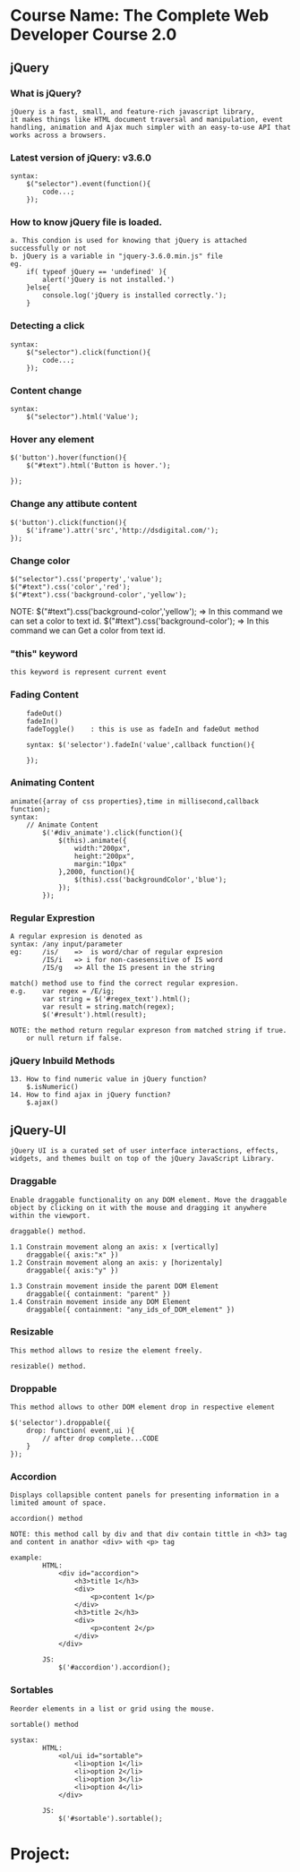 # Course Name: The Complete Web Developer Course 2.0

## jQuery

### What is jQuery?
	jQuery is a fast, small, and feature-rich javascript library, 
	it makes things like HTML document traversal and manipulation, event handling, animation and Ajax much simpler with an easy-to-use API that works across a browsers. 

### Latest version of jQuery: v3.6.0
	syntax: 
		$("selector").event(function(){
			code...;
		});

### How to know jQuery file is loaded.
	a. This condion is used for knowing that jQuery is attached successfully or not
	b. jQuery is a variable in "jquery-3.6.0.min.js" file
	eg.
		if( typeof jQuery == 'undefined' ){
			alert('jQuery is not installed.')
		}else{
			console.log('jQuery is installed correctly.');
		}

### Detecting a click
	syntax: 
		$("selector").click(function(){
			code...;
		});

### Content change
	syntax:
		$("selector").html('Value');

### Hover any element
	$('button').hover(function(){
		$("#text").html('Button is hover.');

	});

### Change any attibute content
	$('button').click(function(){        
		$('iframe').attr('src','http://dsdigital.com/');
	});

### Change color
	$("selector").css('property','value');
	$("#text").css('color','red');
	$("#text").css('background-color','yellow');

NOTE: $("#text").css('background-color','yellow'); => In this command we can set a color to text id.
		$("#text").css('background-color'); => In this command we can Get a color from text id.

### "this" keyword
	this keyword is represent current event

### Fading Content
		fadeOut()
		fadeIn()
		fadeToggle()	: this is use as fadeIn and fadeOut method

		syntax: $('selector').fadeIn('value',callback function(){

		});

### Animating Content
	animate({array of css properties},time in millisecond,callback function);
	syntax:
		// Animate Content
			$('#div_animate').click(function(){
				$(this).animate({
					width:"200px",
					height:"200px",
					margin:"10px"
				},2000, function(){
					$(this).css('backgroundColor','blue');
				});
			});
	
### Regular Exprestion
	A regular expresion is denoted as 
	syntax: /any input/parameter
	eg:		/is/	=>	is word/char of regular expresion
			/IS/i	=> i for non-casesensitive of IS word
			/IS/g	=> All the IS present in the string

	match() method use to find the correct regular expresion.
	e.g. 	var regex = /E/ig;
			var string = $('#regex_text').html();
			var result = string.match(regex);
			$('#result').html(result);
	
	NOTE: the method return regular expreson from matched string if true.
		or null return if false.

### jQuery Inbuild Methods
	13. How to find numeric value in jQuery function?
		$.isNumeric()
	14. How to find ajax in jQuery function?
		$.ajax()


## jQuery-UI

	jQuery UI is a curated set of user interface interactions, effects, widgets, and themes built on top of the jQuery JavaScript Library.

### Draggable 
	Enable draggable functionality on any DOM element. Move the draggable object by clicking on it with the mouse and dragging it anywhere within the viewport.

	draggable() method.

	1.1 Constrain movement along an axis: x [vertically]
		draggable({ axis:"x" })
	1.2 Constrain movement along an axis: y [horizentaly]
		draggable({ axis:"y" })

	1.3 Constrain movement inside the parent DOM Element
		draggable({ containment: "parent" })
	1.4 Constrain movement inside any DOM Element
		draggable({ containment: "any_ids_of_DOM_element" })

### Resizable
	This method allows to resize the element freely.

	resizable() method.

### Droppable
	This method allows to other DOM element drop in respective element

	$('selector').droppable({
		drop: function( event,ui ){
			// after drop complete...CODE
		}
	});

### Accordion
	Displays collapsible content panels for presenting information in a limited amount of space.

	accordion() method

	NOTE: this method call by div and that div contain tittle in <h3> tag and content in anathor <div> with <p> tag

	example:
			HTML:
				<div id="accordion">
					<h3>title 1</h3>
					<div>
						<p>content 1</p>
					</div>
					<h3>title 2</h3>
					<div>
						<p>content 2</p>
					</div>
				</div>

			JS:
				$('#accordion').accordion();


### Sortables
	Reorder elements in a list or grid using the mouse.

	sortable() method

	systax:
			HTML:
				<ol/ui id="sortable">
					<li>option 1</li>
					<li>option 2</li>
					<li>option 3</li>
					<li>option 4</li>
				</div>

			JS:
				$('#sortable').sortable();

# Project: 